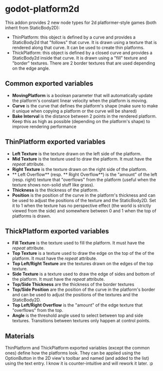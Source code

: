 # godot-platform2d
This addon provides 2 new node types for 2d platformer-style games (both inherit from StaticBody2D):
- ThinPlatform: this object is defined by a curve and provides a StaticBody2d that "follows" that curve. It is drawn using a texture that is rendered along that curve. It can be used to create thin platforms.
- ThickPlatform: this object is defined by a closed curve and provides a StaticBody2d inside that curve. It is drawn using a "fill" texture and "border" textures. There are 2 border textures that are used depending on the edge angle.

## Common exported variables

- **MovingPlatform** is a boolean parameter that will automatically update the platform's constant linear velocity when the platform is moving.
- **Curve** is the curve that defines the platform's shape (make sure to make it unique when copying a platform or the curve will be shared)
- **Bake Interval** is the distance between 2 points in the rendered platform. Keep this as high as possible (depending on the platform's shape) to improve rendering performance

## ThinPlatform exported variables

- **Left Texture** is the texture drawn on the left side of the platform.
- **Mid Texture** is the texture used to draw the platform. It must have the *repeat* attribute.
- **Right Texture** is the texture drawn on the right side of the platform.
- ** Left Overflow** (resp. ** Right Overflow**) is the "amount" of the left (resp. right) texture that "overflows" from the platform (useful when the texture shows non-solid stuff like grass).
- **Thickness** is the thickness of the platform.
- **Position** is the position of the curve in the platform's thickness and can be used to adjust the positions of the texture and the StaticBody2D. Set it to 1 when the texture has no perspective effect (the world is strictly viewed from the side) and somewhere between 0 and 1 when the top of platforms is drawn.

## ThickPlatform exported variables

- **Fill Texture** is the texture used to fill the platform. It must have the *repeat* attribute.
- **Top Texture** is a texture used to draw the edge on the top of the of the platform. It must have the *repeat* attribute.
- **Top Left/Right Texture** are the textures drawn on the edges of the top texture.
- **Side Texture** is a texture used to draw the edge of sides and bottom of the platform. It must have the *repeat* attribute.
- **Top/Side Thickness** are the thickness of the border textures
- **Top/Side Position** are the position of the curve in the platform's border and can be used to adjust the positions of the textures and the StaticBody2D.
- **Top Left/Right Overflow** is the "amount" of the edge texture that "overflows" from the top.
- **Angle** is the threshold angle used to select between top and side textures. Transitions between textures only happen at control points.

## Materials

ThinPlatform and ThickPlatform exported variables (except the common ones) define how the platforms look. They can be applied using the **<Materials>** OptionButton in the 2D view's toolbar and named (and added to the list) using the text entry. I know it is counter-intuitive and will rework it later. :p
